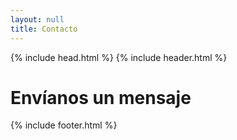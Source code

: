 ```yaml
---
layout: null
title: Contacto
---
```


{% include head.html %}
{% include header.html %}
<main>
    <h1 class="titulo-1"> Envíanos un mensaje </h1>
</main>
{% include footer.html %}